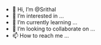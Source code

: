 - 👋 Hi, I’m @Srithal
- 👀 I’m interested in ...
- 🌱 I’m currently learning ...
- 💞️ I’m looking to collaborate on ...
- 📫 How to reach me ...

<!---
Srithal/Srithal is a ✨ special ✨ repository because its `README.md` (this file) appears on your GitHub profile.
You can click the Preview link to take a look at your changes.
--->
